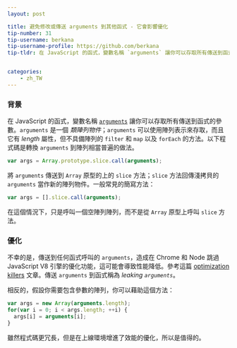 ```yaml
---
layout: post

title: 避免修改或傳送 arguments 到其他函式 - 它會影響優化
tip-number: 31
tip-username: berkana
tip-username-profile: https://github.com/berkana
tip-tldr: 在 JavaScript 的函式，變數名稱 `arguments` 讓你可以存取所有傳送到函式的參數。`arguments` 是一個 *類陣列物件*；`arguments` 可以使用陣列表示來存取，而且它有 *length* 屬性，但不具備陣列的 `filter` 和 `map` 以及 `forEach` 的方法。以下程式碼是轉換 `arguments` 到陣列相當普遍的做法。


categories:
    - zh_TW
---
```


### 背景

在 JavaScript 的函式，變數名稱 [`arguments`](https://developer.mozilla.org/en-US/docs/Web/JavaScript/Reference/Functions/arguments) 讓你可以存取所有傳送到函式的參數。`arguments` 是一個 *類陣列物件*；`arguments` 可以使用陣列表示來存取，而且它有 *length* 屬性，但不具備陣列的 `filter` 和 `map` 以及 `forEach` 的方法。以下程式碼是轉換 `arguments` 到陣列相當普遍的做法。

```js
var args = Array.prototype.slice.call(arguments);
```
將 `arguments` 傳送到 `Array` 原型的上的 `slice` 方法；`slice` 方法回傳淺拷貝的 `arguments` 當作新的陣列物件。一般常見的簡寫方法：

```js
var args = [].slice.call(arguments);
```
在這個情況下，只是呼叫一個空陣列陣列，而不是從 `Array` 原型上呼叫 `slice` 方法。

### 優化

不幸的是，傳送到任何函式呼叫的 `arguments`，造成在 Chrome 和 Node 跳過 JavaScript V8 引擎的優化功能，這可能會導致性能降低。參考這篇 [optimization killers](https://github.com/petkaantonov/bluebird/wiki/Optimization-killers) 文章。傳送 `arguments` 到函式稱為 *leaking `arguments`*。

相反的，假設你需要包含參數的陣列，你可以藉助這個方法：

```js
var args = new Array(arguments.length);
for(var i = 0; i < args.length; ++i) {
  args[i] = arguments[i];
}
```

雖然程式碼更冗長，但是在上線環境增進了效能的優化，所以是值得的。

